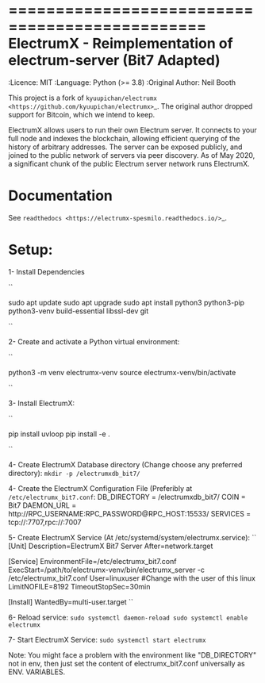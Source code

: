 ===============================================
ElectrumX - Reimplementation of electrum-server (Bit7 Adapted)
===============================================

  :Licence: MIT
  :Language: Python (>= 3.8)
  :Original Author: Neil Booth

This project is a fork of `kyuupichan/electrumx <https://github.com/kyuupichan/electrumx>`_.
The original author dropped support for Bitcoin, which we intend to keep.

ElectrumX allows users to run their own Electrum server. It connects to your
full node and indexes the blockchain, allowing efficient querying of the history of
arbitrary addresses. The server can be exposed publicly, and joined to the public network
of servers via peer discovery. As of May 2020, a significant chunk of the public
Electrum server network runs ElectrumX.

Documentation
=============
See `readthedocs <https://electrumx-spesmilo.readthedocs.io/>`_.

Setup:
======
1- Install Dependencies

``

  sudo apt update
  sudo apt upgrade
  sudo apt install python3 python3-pip python3-venv build-essential libssl-dev git

``

2- Create and activate a Python virtual environment:

``

python3 -m venv electrumx-venv
source electrumx-venv/bin/activate

``

3- Install ElectrumX:

``

pip install uvloop
pip install -e .

``

4- Create ElectrumX Database directory (Change choose any preferred directory):
``
  mkdir -p /electrumxdb_bit7/
``


4- Create the ElectrumX Configuration File (Preferibly at ``/etc/electrumx_bit7.conf``:
DB_DIRECTORY = /electrumxdb_bit7/
COIN = Bit7
DAEMON_URL = http://RPC_USERNAME:RPC_PASSWORD@RPC_HOST:15533/
SERVICES = tcp://:7707,rpc://:7007

5- Create ElectrumX Service (At /etc/systemd/system/electrumx.service):
``
[Unit]
Description=ElectrumX Bit7 Server
After=network.target

[Service]
EnvironmentFile=/etc/electrumx_bit7.conf
ExecStart=/path/to/electrumx-venv/bin/electrumx_server -c /etc/electrumx_bit7.conf
User=linuxuser #Change with the user of this linux
LimitNOFILE=8192
TimeoutStopSec=30min

[Install]
WantedBy=multi-user.target
``


6- Reload service:
``
  sudo systemctl daemon-reload
  sudo systemctl enable electrumx
``

7- Start ElectrumX Service:
``
  sudo systemctl start electrumx
``

Note: You might face a problem with the environment like "DB_DIRECTORY" not in env, then just set the content of electrumx_bit7.conf universally as ENV. VARIABLES.


